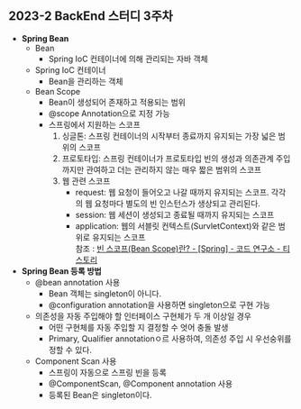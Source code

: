 ## 2023-2 BackEnd 스터디 3주차

- **Spring Bean**
    - Bean
        - Spring IoC 컨테이너에 의해 관리되는 자바 객체
    - Spring IoC 컨테이너
        - Bean을 관리하는 객체
    - Bean Scope
        - Bean이 생성되어 존재하고 적용되는 범위
        - @scope Annotation으로 지정 가능
        - 스프링에서 지원하는 스코프
            1. 싱글톤: 스프링 컨테이너의 시작부터 종료까지 유지되는 가장 넓은 범위의 스코프
            2. 프로토타입: 스프링 컨테이너가 프로토타입 빈의 생성과 의존관계 주입까지만 관여하고 더는 관리하지 않는 매우 짧은 범위의 스코프
            3. 웹 관련 스코프
                - request: 웹 요청이 들어오고 나갈 때까지 유지되는 스코프. 각각의 웹 요청마다 별도의 빈 인스턴스가 생상되고 관리된다.
                - session: 웹 세션이 생성되고 종료될 때까지 유지되는 스코프
                - application: 웹의 서블릿 컨텍스트(SurvletContext)와 같은 범위로 유지되는 스코프<br/>
                  참조 : [빈 스코프(Bean Scope)란? - [Spring] - 코드 연구소 - 티스토리](https://code-lab1.tistory.com/186)
- **Spring Bean 등록 방법**
    - @bean annotation 사용
        - Bean 객체는 singleton이 아니다.
        - @configuration annotation을 사용하면 singleton으로 구현 가능
    - 의존성을 자동 주입해야 할 인터페이스 구현체가 두 개 이상일 경우
        - 어떤 구현체를 자동 주입할 지 결정할 수 엇어 충돌 발생
        - Primary, Qualifier annotationㅇ르 사용하여, 의존성 주입 시 우선숭위를 정할 수 있다.
    - Component Scan 사용
        - 스프링이 자동으로 스프링 빈을 등록
        - @ComponentScan, @Component annotation 사용
        - 등록된 Bean은 singleton이다.